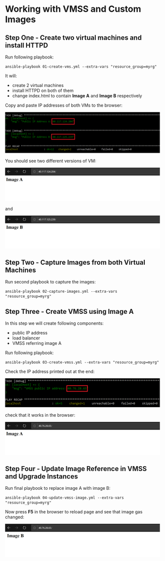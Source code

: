 # Working with VMSS and Custom Images


## Step One - Create two virtual machines and install HTTPD

Run following playbook:

```
ansible-playbook 01-create-vms.yml --extra-vars "resource_group=myrg"
```

It will:
- create 2 virtual machines
- install HTTPD on both of them
- change index.html to contain **Image A** and **Image B** respectively

Copy and paste IP addresses of both VMs to the browser:

![Public IP Address](images/vmss-update-vms-ip-addresses.png)


You should see two different versions of VM:

![VM A](images/vmss-update-browser-vma.png)

and

![VM B](images/vmss-update-browser-vmb.png)


## Step Two - Capture Images from both Virtual Machines

Run second playbook to capture the images:

```
ansible-playbook 02-capture-images.yml --extra-vars "resource_group=myrg"
```

## Step Three - Create VMSS using Image A

In this step we will create following components:
- public IP address
- load balancer
- VMSS referring image A

Run following playbook:

```
ansible-playbook 03-create-vmss.yml --extra-vars "resource_group=myrg"
```

Check the IP address printed out at the end:

![Public IP Address](images/vmss-update-vmss-public-ip.png)

check that it works in the browser:

![VMSS Image A](images/vmss-update-browser-initial-vmss.png)

## Step Four - Update Image Reference in VMSS and Upgrade Instances

Run final playbook to replace image A with image B:

```
ansible-playbook 04-update-vmss-image.yml --extra-vars "resource_group=myrg"
```

Now press **F5** in the browser to reload page and see that image gas changed:

![VMSS Image B](images/vmss-update-browser-updated-vmss.png)


